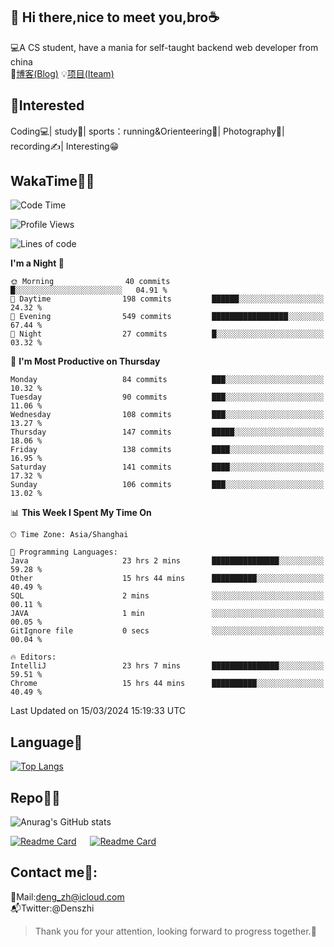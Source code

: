 👋 Hi there,nice to meet you,bro☕
---
💻A CS student, have a mania for self-taught backend web developer from china   
📌[博客(Blog)](https://github.com/HealUP/MyBlog)
💡[项目(Iteam)](https://healup.github.io/)

 <!-- waka-box start -->
 <!-- waka-box end -->
 
🧲**Interested**
--
Coding💻| study📖| sports：running&Orienteering🏃‍| Photography📸| recording✍️| Interesting😁

WakaTime👨‍💻
---
<!--START_SECTION:waka-->
![Code Time](http://img.shields.io/badge/Code%20Time-798%20hrs%2033%20mins-blue)

![Profile Views](http://img.shields.io/badge/Profile%20Views-5-blue)

![Lines of code](https://img.shields.io/badge/From%20Hello%20World%20I%27ve%20Written-205.0%20thousand%20lines%20of%20code-blue)

**I'm a Night 🦉** 

```text
🌞 Morning                40 commits          █░░░░░░░░░░░░░░░░░░░░░░░░   04.91 % 
🌆 Daytime                198 commits         ██████░░░░░░░░░░░░░░░░░░░   24.32 % 
🌃 Evening                549 commits         █████████████████░░░░░░░░   67.44 % 
🌙 Night                  27 commits          █░░░░░░░░░░░░░░░░░░░░░░░░   03.32 % 
```
📅 **I'm Most Productive on Thursday** 

```text
Monday                   84 commits          ███░░░░░░░░░░░░░░░░░░░░░░   10.32 % 
Tuesday                  90 commits          ███░░░░░░░░░░░░░░░░░░░░░░   11.06 % 
Wednesday                108 commits         ███░░░░░░░░░░░░░░░░░░░░░░   13.27 % 
Thursday                 147 commits         █████░░░░░░░░░░░░░░░░░░░░   18.06 % 
Friday                   138 commits         ████░░░░░░░░░░░░░░░░░░░░░   16.95 % 
Saturday                 141 commits         ████░░░░░░░░░░░░░░░░░░░░░   17.32 % 
Sunday                   106 commits         ███░░░░░░░░░░░░░░░░░░░░░░   13.02 % 
```


📊 **This Week I Spent My Time On** 

```text
🕑︎ Time Zone: Asia/Shanghai

💬 Programming Languages: 
Java                     23 hrs 2 mins       ███████████████░░░░░░░░░░   59.28 % 
Other                    15 hrs 44 mins      ██████████░░░░░░░░░░░░░░░   40.49 % 
SQL                      2 mins              ░░░░░░░░░░░░░░░░░░░░░░░░░   00.11 % 
JAVA                     1 min               ░░░░░░░░░░░░░░░░░░░░░░░░░   00.05 % 
GitIgnore file           0 secs              ░░░░░░░░░░░░░░░░░░░░░░░░░   00.04 % 

🔥 Editors: 
IntelliJ                 23 hrs 7 mins       ███████████████░░░░░░░░░░   59.51 % 
Chrome                   15 hrs 44 mins      ██████████░░░░░░░░░░░░░░░   40.49 % 
```


 Last Updated on 15/03/2024 15:19:33 UTC
<!--END_SECTION:waka-->

Language🚀
---
[![Top Langs](https://github-readme-stats.vercel.app/api/top-langs/?username=HealUP&layout=compact&hide_border=true)](https://github.com/HealUP)

Repo🧑‍💻
---
![Anurag's GitHub stats](https://github-readme-stats.vercel.app/api?username=HealUP&count_private=true&show_icons=true&theme=gruvbox&hide_border=true) 

[![Readme Card](https://github-readme-stats.vercel.app/api/pin/?username=HealUP&repo=InternetEy&theme=transparent)](https://github.com/HealUP/InternetEy) &emsp;
[![Readme Card](https://github-readme-stats.vercel.app/api/pin/?username=HealUP&repo=CampusExperience&theme=transparent)](https://github.com/HealUP/CampusExperience)


Contact me📱:
---
📮Mail:deng_zh@icloud.com  
📬Twitter:@Denszhi  

> Thank you for your attention, looking forward to progress together.🎉
